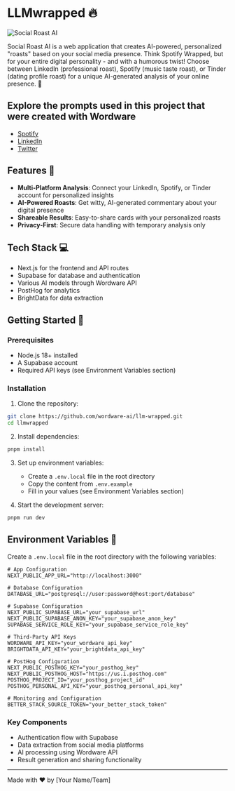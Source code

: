 # LLMwrapped 🔥

![Social Roast AI](https://llm-wrapped.vercel.app/og.png)

Social Roast AI is a web application that creates AI-powered, personalized "roasts" based on your social media presence. Think Spotify Wrapped, but for your entire digital personality - and with a humorous twist! Choose between LinkedIn (professional roast), Spotify (music taste roast), or Tinder (dating profile roast) for a unique AI-generated analysis of your online presence. 🎯

## Explore the prompts used in this project that were created with Wordware

- [Spotify](https://app.wordware.ai/org/wordware/proj_10d71a12-e41e-46ff-91f6-2962d672a801/files?promptId=dc809790-ad1d-432b-ac28-ef317f5cac2b)
- [LinkedIn](https://app.wordware.ai/org/wordware/proj_10d71a12-e41e-46ff-91f6-2962d672a801/files?promptId=34207f4e-eff2-4a4d-b03f-c256d8425341)
- [Twitter](https://app.wordware.ai/org/wordware/proj_10d71a12-e41e-46ff-91f6-2962d672a801/files?promptId=62e272c7-31af-4e9d-95e8-635ce7ec30b7)

## Features 🌟

- **Multi-Platform Analysis**: Connect your LinkedIn, Spotify, or Tinder account for personalized insights
- **AI-Powered Roasts**: Get witty, AI-generated commentary about your digital presence
- **Shareable Results**: Easy-to-share cards with your personalized roasts
- **Privacy-First**: Secure data handling with temporary analysis only

## Tech Stack 💻

- Next.js for the frontend and API routes
- Supabase for database and authentication
- Various AI models through Wordware API
- PostHog for analytics
- BrightData for data extraction

## Getting Started 🚀

### Prerequisites

- Node.js 18+ installed
- A Supabase account
- Required API keys (see Environment Variables section)

### Installation

1. Clone the repository:

```bash
git clone https://github.com/wordware-ai/llm-wrapped.git
cd llmwrapped
```

2. Install dependencies:

```bash
pnpm install
```

3. Set up environment variables:

   - Create a `.env.local` file in the root directory
   - Copy the content from `.env.example`
   - Fill in your values (see Environment Variables section)

4. Start the development server:

```bash
pnpm run dev
```

## Environment Variables 🔐

Create a `.env.local` file in the root directory with the following variables:

```plaintext
# App Configuration
NEXT_PUBLIC_APP_URL="http://localhost:3000"

# Database Configuration
DATABASE_URL="postgresql://user:password@host:port/database"

# Supabase Configuration
NEXT_PUBLIC_SUPABASE_URL="your_supabase_url"
NEXT_PUBLIC_SUPABASE_ANON_KEY="your_supabase_anon_key"
SUPABASE_SERVICE_ROLE_KEY="your_supabase_service_role_key"

# Third-Party API Keys
WORDWARE_API_KEY="your_wordware_api_key"
BRIGHTDATA_API_KEY="your_brightdata_api_key"

# PostHog Configuration
NEXT_PUBLIC_POSTHOG_KEY="your_posthog_key"
NEXT_PUBLIC_POSTHOG_HOST="https://us.i.posthog.com"
POSTHOG_PROJECT_ID="your_posthog_project_id"
POSTHOG_PERSONAL_API_KEY="your_posthog_personal_api_key"

# Monitoring and Configuration
BETTER_STACK_SOURCE_TOKEN="your_better_stack_token"
```

### Key Components

- Authentication flow with Supabase
- Data extraction from social media platforms
- AI processing using Wordware API
- Result generation and sharing functionality

---

Made with ❤️ by [Your Name/Team]
